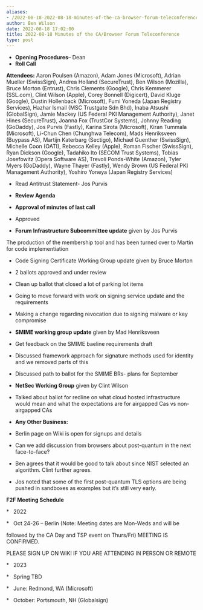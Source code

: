 ```yaml
---
aliases:
- /2022-08-18-2022-08-18-minutes-of-the-ca-browser-forum-teleconference/
author: Ben Wilson
date: 2022-08-18 17:02:00
title: 2022-08-18 Minutes of the CA/Browser Forum Teleconference
type: post
---
```


- **Opening Procedures**– Dean
- **Roll Call**

**Attendees:** Aaron Poulsen (Amazon), Adam Jones (Microsoft), Adrian Mueller (SwissSign), Andrea Holland (SecureTrust), Ben Wilson (Mozilla), Bruce Morton (Entrust), Chris Clements (Google), Chris Kemmerer (SSL.com), Clint Wilson (Apple), Corey Bonnell (Digicert), David Kluge (Google), Dustin Hollenback (Microsoft), Fumi Yoneda (Japan Registry Services), Hazhar Ismail (MSC Trustgate Sdn Bhd), Inaba Atsushi (GlobalSign), Jamie Mackey (US Federal PKI Management Authority), Janet Hines (SecureTrust), Joanna Fox (TrustCor Systems), Johnny Reading (GoDaddy), Jos Purvis (Fastly), Karina Sirota (Microsoft), Kiran Tummala (Microsoft), Li-Chun Chen (Chunghwa Telecom), Mads Henriksveen (Buypass AS), Martijn Katerbarg (Sectigo), Michael Guenther (SwissSign), Michelle Coon (OATI), Rebecca Kelley (Apple), Roman Fischer (SwissSign), Ryan Dickson (Google), Tadahiko Ito (SECOM Trust Systems), Tobias Josefowitz (Opera Software AS), Trevoli Ponds-White (Amazon), Tyler Myers (GoDaddy), Wayne Thayer (Fastly), Wendy Brown (US Federal PKI Management Authority), Yoshiro Yoneya (Japan Registry Services)

- Read Antitrust Statement- Jos Purvis

- **Review Agenda**

- **Approval of minutes of last call**

- Approved

- **Forum Infrastructure Subcommittee update** given by Jos Purvis

The production of the membership tool and has been turned over to Martin for code implementiation

- Code Signing Certificate Working Group update given by Bruce Morton

- 2 ballots approved and under review

- Clean up ballot that closed a lot of parking lot items

- Going to move forward with work on signing service update and the requirements

- Making a change regarding revocation due to signing malware or key compromise

- **SMIME working group update** given by Mad Henriksveen

- Get feedback on the SMIME baeline requirements draft

- Discussed framework approach for signature methods used for identity and we removed parts of this

- Discussed path to ballot for the SMIME BRs- plans for September

- **NetSec Working Group** given by Clint Wilson

- Talked about ballot for redline on what cloud hosted infrastructure would mean and what the expectations are for airgapped Cas vs non-airgapped CAs

- **Any Other Business:**

- Berlin page on Wiki is open for signups and details

- Can we add discussion from browsers about post-quantum in the next face-to-face?

- Ben agrees that it would be good to talk about since NIST selected an algorithm. Clint further agrees.

- Jos noted that some of the first post-quantum TLS options are being pushed in sandboxes as examples but it’s still very early.

**F2F Meeting Schedule**

\*   2022

\*   Oct 24-26 – Berlin (Note: Meeting dates are Mon-Weds and will be

followed by the CA Day and TSP event on Thurs/Fri) MEETING IS CONFIRMED.

PLEASE SIGN UP ON WIKI IF YOU ARE ATTENDING IN PERSON OR REMOTE

\*   2023

\*   Spring TBD

\*   June: Redmond, WA (Microsoft)

\*   October: Portsmouth, NH (Globalsign)